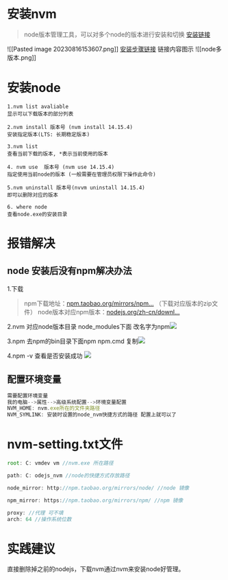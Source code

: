 # 安装nvm
> node版本管理工具，可以对多个node的版本进行安装和切换 [安装链接](https://github.com/coreybutler/nvm-windows/releases)


![[Pasted image 20230816153607.png]]
[安装步骤链接](http://wed.xjx100.cn/news/225558.html?action=onClick)
链接内容图示
![[node多版本.png]]
# 安装node

```text
1.nvm list avaliable 
显示可以下载版本的部分列表

2.nvm install 版本号 (nvm install 14.15.4) 
安装指定版本(LTS: 长期稳定版本)

3.nvm list
查看当前下载的版本, *表示当前使用的版本

4. nvm use  版本号 (nvm use 14.15.4) 
指定使用当前node的版本 (一般需要在管理员权限下操作此命令)

5.nvm uninstall 版本号(nvvm uninstall 14.15.4)
即可以删除对应的版本

6. where node 
查看node.exe的安装目录
```

# 报错解决
## node 安装后没有npm解决办法
1.下载

> npm下载地址：[npm.taobao.org/mirrors/npm…](http://npm.taobao.org/mirrors/npm/ "http://npm.taobao.org/mirrors/npm/") （下载对应版本的zip文件）  
> node版本对应npm版本：[nodejs.org/zh-cn/downl…](https://nodejs.org/zh-cn/download/releases/ "https://nodejs.org/zh-cn/download/releases/")

2.nvm 对应node版本目录 node_modules下面 改名字为npm![](https://img-blog.csdnimg.cn/b58ad949384744e8808a27d8ecc23b1a.png)

3.npm 去npm的bin目录下面npm npm.cmd 复制![](https://img-blog.csdnimg.cn/1b301ea82f0f4b7fbca2c01d25bf739a.png)

4.npm -v 查看是否安装成功
![](https://img-blog.csdnimg.cn/b125fa7f1e124dd7bba716213dfc6eb9.png)



## 配置环境变量
~~~js
需要配置环境变量
我的电脑-->属性-->高级系统配置-->环境变量配置 
NVM_HOME: nvm.exe所在的文件夹路径 
NVM_SYMLINK: 安装时设置的node_nvm快捷方式的路径 配置上就可以了
~~~
# nvm-setting.txt文件

~~~js
root: C: vmdev vm //nvm.exe 所在路径 

path: C: odejs_nvm //node的快捷方式存放路径

node_mirror: http://npm.taobao.org/mirrors/node/ //node 镜像 

npm_mirror: https://npm.taobao.org/mirrors/npm/ //npm 镜像

proxy: //代理 可不填 
arch: 64 //操作系统位数 
~~~


# 实践建议
直接删除掉之前的nodejs，下载nvm通过nvm来安装node好管理。
